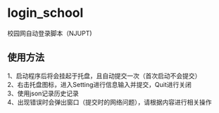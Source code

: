 # login_school
校园网自动登录脚本（NJUPT)

## 使用方法
1、启动程序后将会挂起于托盘，且自动提交一次（首次启动不会提交）  
2、右击托盘图标，进入Setting进行信息输入并提交，Quit进行关闭  
3、使用json记录历史记录  
4、出现错误时会弹出窗口（提交时的网络问题），请根据内容进行相关操作  
